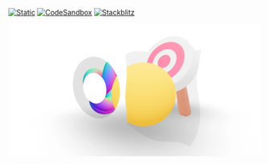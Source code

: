 [![Static](https://img.shields.io/badge/demo-%23646CFF.svg?logo=html5&logoColor=white)](https://pmndrs.github.io/examples/stencil-mask)
[![CodeSandbox](https://img.shields.io/badge/codesandbox-040404?logo=codesandbox&logoColor=DBDBDB)](https://codesandbox.io/s/github/pmndrs/examples/tree/main/demos/stencil-mask)
[![Stackblitz](https://img.shields.io/badge/stackblitz-fff?logo=Stackblitz&logoColor=1389FD)](https://stackblitz.com/github/pmndrs/examples/tree/main/demos/stencil-mask)

![](thumbnail.webp)

